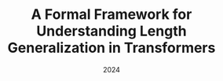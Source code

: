 ---
title: 'A Formal Framework for Understanding Length Generalization in Transformers'
authors:
- Xinting Huang*
- Andy Yang*
- Satwik Bhattamishra
- Yash Sarrof
- Andreas Krebs
- Hattie Zhou
- Preetum Nakkiran
- Michael Hahn
date: '2024'
publishDate: '2024-10-03T19:18:58.750866Z'
publication_types:
- paper-conference
publication: '*arXiv preprint.*'
links:
- name: Preprint
  url: https://arxiv.org/abs/2410.02140
---